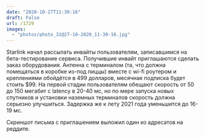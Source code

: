 ```yaml
---
date: "2020-10-27T11:30:16"
draft: False
url: /1729
images:
  - "photos/photo_31@27-10-2020_11-30-16.jpg"
---
```


Starlink начал рассылать инвайты пользователям, записавшимся на бета-тестирование сервиса. Получившие инвайт приглашаются сделать заказ оборудования. Антенна с терминалом (та, что должна помещаться в коробке из-под пиццы) вместе с wi-fi роутером и креплениями обойдётся в 499 долларов, месячная подписка будет стоить $99. На первой стадии пользователям обещают скорость от 50 до 150 мегабит с latency в 20-40 мс, но по мере запуска новых спутников и установки наземных терминалов скорость должна серьезно улучшиться. Задержка же к лету 2021 года уменьшится до 16-19 мс. 

Скриншот письма с приглашением выложил один из адресатов на реддите.
